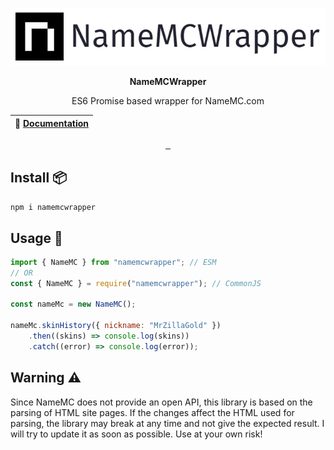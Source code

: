 <p align="center">
  <img src="https://github.com/MrZillaGold/NameMCWrapper/raw/master/docs/logo.png" alt="...">
</p>

<p align="center"><b>NameMCWrapper</b></p>
<p align="center">ES6 Promise based wrapper for NameMC.com</p>

| 📖 [Documentation](docs/DOCS.md) |
| -------------------------------- |

<p align="center">
 <a href="https://travis-ci.com/github/MrZillaGold/NameMCWrapper">
   <img src="https://api.travis-ci.com/MrZillaGold/NameMCWrapper.svg" alt="">
 </a>
 <a href="https://wakatime.com/badge/github/MrZillaGold/NameMCWrapper">
   <img src="https://wakatime.com/badge/github/MrZillaGold/NameMCWrapper.svg" alt="">
 </a>
 <a href="https://discord.gg/99sV5b4RV3">
   <img src="https://img.shields.io/discord/714407016604369008.svg?label=&logo=discord&logoColor=ffffff&color=7389D8&labelColor=6A7EC2" alt="">
 </a>
</p>

## Install 📦
`npm i namemcwrapper`

## Usage 🔧
```js
import { NameMC } from "namemcwrapper"; // ESM
// OR
const { NameMC } = require("namemcwrapper"); // CommonJS

const nameMc = new NameMC();

nameMc.skinHistory({ nickname: "MrZillaGold" })
    .then((skins) => console.log(skins))
    .catch((error) => console.log(error));
```

## Warning ⚠
Since NameMC does not provide an open API, this library is based on the parsing of HTML site pages. If the changes affect the HTML used for parsing, the library may break at any time and not give the expected result. I will try to update it as soon as possible. Use at your own risk!
